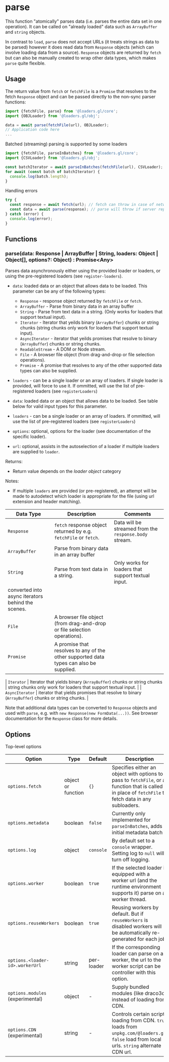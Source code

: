 # parse

This function "atomically" parses data (i.e. parses the entire data set in one operation). It can be called on "already loaded" data such as `ArrayBuffer` and `string` objects.

In contrast to `load`, `parse` does not accept URLs (it treats strings as data to be parsed) however it does read data from `Response` objects (which can involve loading data from a source). `Response` objects are returned by `fetch` but can also be manually created to wrap other data types, which makes `parse` quite flexible.

## Usage

The return value from `fetch` or `fetchFile` is a `Promise` that resolves to the fetch `Response` object and can be passed directly to the non-sync parser functions:

```js
import {fetchFile, parse} from '@loaders.gl/core';
import {OBJLoader} from '@loaders.gl/obj';

data = await parse(fetchFile(url), OBJLoader);
// Application code here
...
```

Batched (streaming) parsing is supported by some loaders

```js
import {fetchFile, parseInBatches} from '@loaders.gl/core';
import {CSVLoader} from '@loaders.gl/obj';

const batchIterator = await parseInBatches(fetchFile(url), CSVLoader);
for await (const batch of batchIterator) {
  console.log(batch.length);
}
```

Handling errors

```js
try {
  const response = await fetch(url); // fetch can throw in case of network errors
  const data = await parse(response); // parse will throw if server reports an error
} catch (error) {
  console.log(error);
}
```

## Functions

### parse(data: Response | ArrayBuffer | String, loaders: Object | Object\[], options?: Object) : Promise\<Any\>

Parses data asynchronously either using the provided loader or loaders, or using the pre-registered loaders (see `register-loaders`).

- `data`: loaded data or an object that allows data to be loaded. This parameter can be any of the following types:

  - `Response` - response object returned by `fetchFile` or `fetch`.
  - `ArrayBuffer` - Parse from binary data in an array buffer
  - `String` - Parse from text data in a string. (Only works for loaders that support textual input).
  - `Iterator` - Iterator that yeilds binary (`ArrayBuffer`) chunks or string chunks (string chunks only work for loaders that support textual input).
  - `AsyncIterator` - iterator that yeilds promises that resolve to binary (`ArrayBuffer`) chunks or string chunks.
  - `ReadableStream` - A DOM or Node stream.
  - `File` - A browser file object (from drag-and-drop or file selection operations).
  - `Promise` - A promise that resolves to any of the other supported data types can also be supplied.

- `loaders` - can be a single loader or an array of loaders. If single loader is provided, will force to use it. If ommitted, will use the list of pre-registered loaders (see `registerLoaders`)

- `data`: loaded data or an object that allows data to be loaded. See table below for valid input types for this parameter.
- `loaders` - can be a single loader or an array of loaders. If ommitted, will use the list of pre-registered loaders (see `registerLoaders`)
- `options`: optional, options for the loader (see documentation of the specific loader).
- `url`: optional, assists in the autoselection of a loader if multiple loaders are supplied to `loader`.

Returns:

- Return value depends on the _loader object_ category

Notes:

- If multiple `loaders` are provided (or pre-registered), an attempt will be made to autodetect which loader is appropriate for the file (using url extension and header matching).

| Data Type                                         | Description                                                                            | Comments                                               |
| ------------------------------------------------- | -------------------------------------------------------------------------------------- | ------------------------------------------------------ |
| `Response`                                        | `fetch` response object returned by e.g. `fetchFile` or `fetch`.                       | Data will be streamed from the `response.body` stream. |
| `ArrayBuffer`                                     | Parse from binary data in an array buffer                                              |                                                        |
| `String`                                          | Parse from text data in a string.                                                      | Only works for loaders that support textual input.     |
| converted into async iterators behind the scenes. |
| `File`                                            | A browser file object (from drag-and-drop or file selection operations).               |                                                        |
| `Promise`                                         | A promise that resolves to any of the other supported data types can also be supplied. |                                                        |

| `Iterator` | Iterator that yields binary (`ArrayBuffer`) chunks or string chunks | string chunks only work for loaders that support textual input. |
| `AsyncIterator` | iterator that yields promises that resolve to binary (`ArrayBuffer`) chunks or string chunks. |

Note that additional data types can be converted to `Response` objects and used with `parse`, e.g. with `new Response(new FormData(...))`. See browser documentation for the `Response` class for more details.

## Options

Top-level options

| Option                           | Type               | Default    | Description                                                                                                                                           |
| -------------------------------- | ------------------ | ---------- | ----------------------------------------------------------------------------------------------------------------------------------------------------- |
| `options.fetch`                  | object or function | `{}`       | Specifies either an object with options to pass to `fetchFile`, or a function that is called in place of `fetchFile` to fetch data in any subloaders. |
| `options.metadata`               | boolean            | `false`    | Currently only implemented for `parseInBatches`, adds initial metadata batch                                                                          |
| `options.log`                    | object             | `console`  | By default set to a `console` wrapper. Setting log to `null` will turn off logging.                                                                   |
| `options.worker`                 | boolean            | `true`     | If the selected loader is equipped with a worker url (and the runtime environment supports it) parse on a worker thread.                              |
| `options.reuseWorkers`           | boolean            | `true`     | Reusing workers by default. But if `reuseWorkers` is disabled workers will be automatically re-generated for each job.                                |
| `options.<loader-id>.workerUrl`  | string             | per-loader | If the corresponding loader can parse on a worker, the url to the worker script can be controller with this option.                                   |
| `options.modules` (experimental) | object             | -          | Supply bundled modules (like draco3d) instead of loading from CDN.                                                                                    |
| `options.CDN` (experimental)     | string             | -          | Controls certain script loading from CDN. `true` loads from `unpkg.com/@loaders.gl`. `false` load from local urls. `string` alternate CDN url.        |
